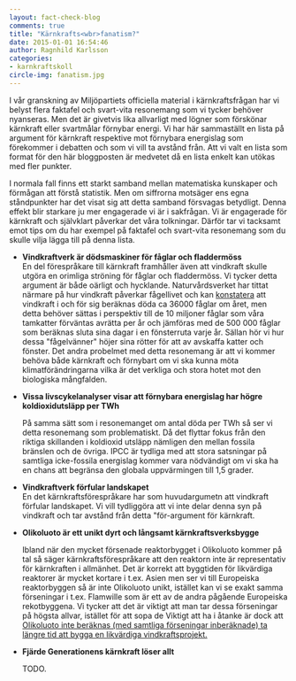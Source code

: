 ```yaml
---
layout: fact-check-blog
comments: true
title: "Kärnkrafts<wbr>fanatism?"
date: 2015-01-01 16:54:46
author: Ragnhild Karlsson
categories:
- karnkraftskoll
circle-img: fanatism.jpg
---
```

I vår granskning av Miljöpartiets officiella material i kärnkraftsfrågan har vi belyst flera faktafel och svart-vita resonemang som vi tycker behöver nyanseras. Men det är givetvis lika allvarligt med lögner som förskönar kärnkraft eller svartmålar förnybar energi.
Vi har här sammaställt en lista på argument för kärnkraft respektive mot förnybara energislag som förekommer i debatten och som vi vill ta avstånd från. Att vi valt en lista som format för den här bloggposten är medvetet då en lista enkelt kan utökas med fler punkter. 

I normala fall finns ett starkt samband mellan matematiska kunskaper och förmågan att förstå statistik. Men om siffrorna motsäger ens egna ståndpunkter har det visat sig att detta samband försvagas betydligt. Denna effekt blir starkare ju mer engagerade vi är i sakfrågan. Vi är engagerade för kärnkraft och självklart påverkar det våra tolkningar. Därför tar vi tacksamt emot tips om du har exempel på faktafel och svart-vita resonemang som du skulle vilja lägga till på denna lista.
<ul>
	<li><p><b>Vindkraftverk är dödsmaskiner för fåglar och fladdermöss</b><br> En del förespråkare till kärnkraft framhåller även att vindkraft skulle utgöra en orimliga ströning för fåglar och fladdermöss. Vi tycker detta argument är både oärligt och hycklande. Naturvårdsverket har tittat närmare på hur vindkraft påverkar fågellivet och kan <a href="http://www.naturvardsverket.se/upload/miljoarbete-i-samhallet/miljoarbete-i-sverige/forskning/vindval/Vindval-Faglar-Fladder-120621-Low.pdf">konstatera</a> att vindkraft i och för sig beräknas döda ca 36000 fåglar om året, men detta behöver sättas i perspektiv till de 10 miljoner fåglar som våra tamkatter förväntas avrätta per år och jämföras med de 500 000 fåglar som beräknas sluta sina dagar i en fönsterruta varje år. Sällan hör vi hur dessa "fågelvänner" höjer sina rötter för att av avskaffa katter och fönster. Det andra probelmet med detta resonemang är att vi kommer behöva både kärnkraft och förnybart om vi ska kunna möta klimatförändringarna vilka är det verkliga och stora hotet mot den biologiska mångfalden.</p>
	<li><p><b>Vissa livscykelanalyser visar att förnybara energislag har högre koldioxidutsläpp per TWh</b></p></li>
	<p>På samma sätt som i resonemanget om antal döda per TWh så ser vi detta resonemang som problematiskt. Då det flyttar fokus från den riktiga skillanden i koldioxid utsläpp nämligen den mellan fossila bränslen och de övriga. IPCC är tydliga med att stora satsningar på samtliga icke-fossila energislag kommer vara nödvändigt om vi ska ha en chans att begränsa den globala uppvärmingen till 1,5 grader.</p>
	<li><p><b>Vindkraftverk förfular landskapet</b><br>En det kärnkraftsförespråkare har som huvudargumetn att vindkraft förfular landskapet. Vi vill tydliggöra att vi inte delar denna syn på vindkraft och tar avstånd från detta "för-argument för kärnkraft.</p></li>
	<li><p><b>Olikoluoto är ett unikt dyrt och långsamt kärnkraftsverksbygge</b></p></li>
	<p>Ibland när den mycket försenade reaktorbygget i Olikoluoto kommer på tal så säger kärnkraftsförespråkare att den reaktorn inte är representativ för kärnkraften i allmänhet. Det är korrekt att byggtiden för likvärdiga reaktorer är mycket kortare i t.ex. Asien men ser vi till Europeiska reaktorbyggen så är inte Olikoluoto unikt, istället kan vi se exakt samma förseningar i t.ex. Flamwille som är ett av de andra pågående Europeiska rekotbyggena. Vi tycker att det är viktigt att man tar dessa förseningar på högsta allvar, istället för att sopa de  Viktigt att ha i åtanke är dock att <a href="/karnkraftskoll/langsamt/">Olikoluoto inte beräknas (med samtliga förseningar inberäknade) ta längre tid att bygga en likvärdiga vindkraftsprojekt.</a></p>
	<li><p><b>Fjärde Generationens kärnkraft löser allt</b></p></li>
	<p>TODO.</a></p>
</ul>